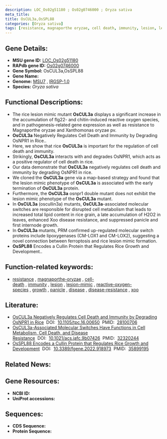 ```yaml
---
description: LOC_Os02g51180 ; Os02g0746000 ; Oryza sativa
meta_title:
title: OsCUL3a,OsSPL88
categories: [Oryza sativa]
tags: [resistance, magnaporthe oryzae, cell death, immunity, lesion, lesion mimic, reactive oxygen species, growth, panicle, disease, disease resistance,  xoo ]
---
```


## Gene Details:
- **MSU gene ID:** [LOC_Os02g51180](http://rice.uga.edu/cgi-bin/ORF_infopage.cgi?orf=LOC_Os02g51180)  
- **RAPdb gene ID:** [Os02g0746000](https://rapdb.dna.affrc.go.jp/locus/?name=Os02g0746000)  
- **Gene Symbol:** OsCUL3a,OsSPL88
- **Gene Name:**
- **Genome:**  [MSU7](http://rice.uga.edu/)&nbsp;,&nbsp;[IRGSP-1.0](https://rapdb.dna.affrc.go.jp/download/irgsp1.html)
- **Species:** *Oryza sativa*

## Functional Descriptions:
   - The rice lesion mimic mutant **OsCUL3a** displays a significant increase in the accumulation of flg22- and chitin-induced reactive oxygen species, and in pathogenesis-related gene expression as well as resistance to Magnaporthe oryzae and Xanthomonas oryzae pv.
   - **OsCUL3a** Negatively Regulates Cell Death and Immunity by Degrading OsNPR1 in Rice..
   - Here, we show that rice **OsCUL3a** is important for the regulation of cell death and immunity.
   - Strikingly, **OsCUL3a** interacts with and degrades OsNPR1, which acts as a positive regulator of cell death in rice.
   - Our data demonstrate that **OsCUL3a** negatively regulates cell death and immunity by degrading OsNPR1 in rice.
   - We cloned the **OsCUL3a** gene via a map-based strategy and found that the lesion mimic phenotype of **OsCUL3a** is associated with the early termination of **OsCUL3a** protein.
   - Furthermore, the **OsCUL3a** osnpr1 double mutant does not exhibit the lesion mimic phenotype of the **OsCUL3a** mutant.
   - In **OsCUL3a** (oscullin3a) mutants, **OsCUL3a**-associated molecular switches are responsible for disrupted cell metabolism that leads to increased total lipid content in rice grain, a late accumulation of H2O2 in leaves, enhanced Xoo disease resistance, and suppressed panicle and first internode growth.
   - In **OsCUL3a** mutants, PRM confirmed up-regulated molecular switch proteins include lipoxygenases (CM-LOX1 and CM-LOX2), suggesting a novel connection between ferroptosis and rice lesion mimic formation.
   - **OsSPL88** Encodes a Cullin Protein that Regulates Rice Growth and Development..

## Function-related keywords:
   - [resistance](/tags/resistance/)&nbsp;,&nbsp;[magnaporthe-oryzae](/tags/magnaporthe-oryzae/)&nbsp;,&nbsp;[cell-death](/tags/cell-death/)&nbsp;,&nbsp;[immunity](/tags/immunity/)&nbsp;,&nbsp;[lesion](/tags/lesion/)&nbsp;,&nbsp;[lesion-mimic](/tags/lesion-mimic/)&nbsp;,&nbsp;[reactive-oxygen-species](/tags/reactive-oxygen-species/)&nbsp;,&nbsp;[growth](/tags/growth/)&nbsp;,&nbsp;[panicle](/tags/panicle/)&nbsp;,&nbsp;[disease](/tags/disease/)&nbsp;,&nbsp;[disease-resistance](/tags/disease-resistance/)&nbsp;,&nbsp;[xoo](/tags/xoo/)

## Literature:
   - [OsCUL3a Negatively Regulates Cell Death and Immunity by Degrading OsNPR1 in Rice](https://www.doi.org/10.1105/tpc.16.00650)&nbsp;&nbsp;DOI:&nbsp;&nbsp;[10.1105/tpc.16.00650](https://www.doi.org/10.1105/tpc.16.00650)&nbsp;&nbsp;PMID:&nbsp;&nbsp;[28100706](https://pubmed.ncbi.nlm.nih.gov/28100706/)
   - [OsCUL3a-Associated Molecular Switches Have Functions in Cell Metabolism, Cell Death, and Disease Resistance](https://www.doi.org/10.1021/acs.jafc.9b07426)&nbsp;&nbsp;DOI:&nbsp;&nbsp;[10.1021/acs.jafc.9b07426](https://www.doi.org/10.1021/acs.jafc.9b07426)&nbsp;&nbsp;PMID:&nbsp;&nbsp;[32320244](https://pubmed.ncbi.nlm.nih.gov/32320244/)
   - [OsSPL88 Encodes a Cullin Protein that Regulates Rice Growth and Development](https://www.doi.org/10.3389/fgene.2022.918973)&nbsp;&nbsp;DOI:&nbsp;&nbsp;[10.3389/fgene.2022.918973](https://www.doi.org/10.3389/fgene.2022.918973)&nbsp;&nbsp;PMID:&nbsp;&nbsp;[35899195](https://pubmed.ncbi.nlm.nih.gov/35899195/)

## Related News:

## Gene Resources:
- **NCBI ID:**  []()
- **UniProt accessions:** [](https://www.uniprot.org/uniprotkb//entry)

## Sequences:
- **CDS Sequence:**
- **Protein Sequence:**
